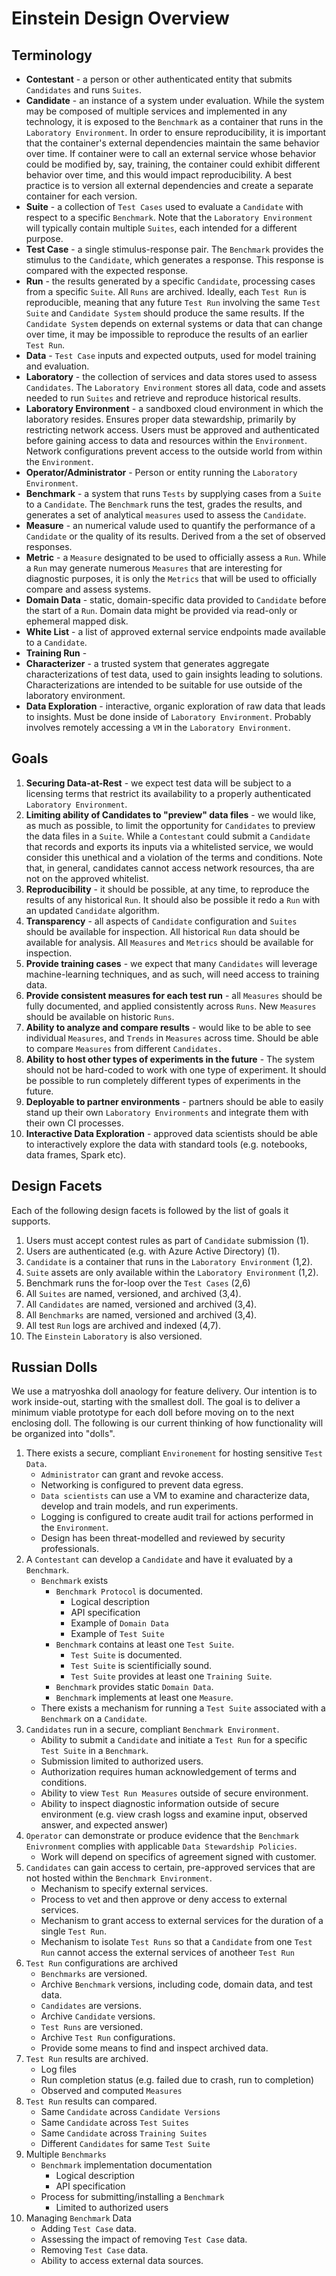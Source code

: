 # Einstein Design Overview

## Terminology
* **Contestant** - a person or other authenticated entity that submits `Candidates` and runs `Suites`.
* **Candidate** - an instance of a system under evaluation. While the system may be composed of multiple services and implemented in any technology, it is exposed to the `Benchmark` as a container that runs in the `Laboratory Environment`. In order to ensure reproducibility, it is important that the container's external dependencies maintain the same behavior over time. If container were to call an external service whose behavior could be modified by, say, training, the container could exhibit different behavior over time, and this would impact reproducibility. A best practice is to version all external dependencies and create a separate container for each version.
* **Suite** - a collection of `Test Cases` used to evaluate a `Candidate` with respect to a specific `Benchmark`. Note that the `Laboratory Environment` will typically contain multiple `Suites`, each intended for a different purpose.
* **Test Case** - a single stimulus-response pair. The `Benchmark` provides the stimulus to the `Candidate`, which generates a response. This response is compared with the expected response.
* **Run** - the results generated by a specific `Candidate`, processing cases from a specific `Suite`. All `Runs` are archived.
Ideally, each `Test Run` is reproducible, meaning that any future `Test Run` involving the same `Test Suite` and `Candidate System` should produce the same results. If the `Candidate System` depends on external systems or data that can change over time, it may be impossible to reproduce the results of an earlier `Test Run`.
* **Data** - `Test Case` inputs and expected outputs, used for model training and evaluation.
* **Laboratory** - the collection of services and data stores used to assess `Candidates`. The `Laboratory Environment` stores all data, code and assets needed to run `Suites` and retrieve and reproduce historical results.
* **Laboratory Environment** - a sandboxed cloud environment in which the laboratory resides. Ensures proper data stewardship, primarily by restricting network access. Users must be approved and authenticated before gaining access to data and resources within the `Environment`. Network configurations prevent access to the outside world from within the `Environment`.
* **Operator/Administrator** - Person or entity running the `Laboratory Environment`.
* **Benchmark** - a system that runs `Tests` by supplying cases from a `Suite` to a `Candidate`. The `Benchmark` runs the test, grades the results, and generates a set of analytical `measures` used to assess the `Candidate`.
* **Measure** - an numerical valude used to quantify the performance of a `Candidate` or the quality of its results. Derived from a the set of observed responses.
* **Metric** - a `Measure` designated to be used to officially assess a `Run`. While a `Run` may generate numerous `Measures` that are interesting for diagnostic purposes, it is only the `Metrics` that will be used to officially compare and assess systems.
* **Domain Data** - static, domain-specific data provided to `Candidate` before the start of a `Run`. Domain data might be provided via read-only or ephemeral mapped disk. 
* **White List** - a list of approved external service endpoints made available to a `Candidate`.
* **Training Run** - 
* **Characterizer** - a trusted system that generates aggregate characterizations of test data, used to gain insights leading to solutions. Characterizations are intended to be suitable for use outside of the laboratory environment.
* **Data Exploration** - interactive, organic exploration of raw data that leads to insights. Must be done inside of `Laboratory Environment`. Probably involves remotely accessing a `VM` in the `Laboratory Environment`. 

## Goals
1. **Securing Data-at-Rest** - we expect test data will be subject to a licensing terms that restrict its availability to a properly authenticated `Laboratory Environment`.
2. **Limiting ability of Candidates to "preview" data files** - we would like, as much as possible, to limit the opportunity for `Candidates` to preview the data files in a `Suite`. While a `Contestant` could submit a `Candidate` that records and exports its inputs via a whitelisted service, we would consider this unethical and a violation of the terms and conditions. Note that, in general, candidates cannot access network resources, tha are not on the approved whitelist.
3. **Reproducibility** - it should be possible, at any time, to reproduce the results of any historical `Run`. It should also be possible it redo a `Run` with an updated `Candidate` algorithm. 
4. **Transparency** - all aspects of `Candidate` configuration and `Suites` should be available for inspection. All historical `Run` data should be available for analysis. All `Measures` and `Metrics` should be available for inspection.
5. **Provide training cases** - we expect that many `Candidates` will leverage machine-learning techniques, and as such, will need access to training data.
6. **Provide consistent measures for each test run** - all `Measures` should be fully documented, and applied consistently across `Runs`. New `Measures` should be available on historic `Runs`.
7. **Ability to analyze and compare results** - would like to be able to see individual `Measures`, and `Trends` in `Measures` across time. Should be able to compare `Measures` from different `Candidates.`
8. **Ability to host other types of experiments in the future** - The system should not be hard-coded to work with one type of experiment. It should be possible to run completely different types of experiments in the future.
9. **Deployable to partner environments** - partners should be able to easily stand up their own `Laboratory Environments` and integrate them with their own CI processes.
10. **Interactive Data Exploration** - approved data scientists should be able to interactively explore the data with standard tools (e.g. notebooks, data frames, Spark etc).

## Design Facets

Each of the following design facets is followed by the list of goals it supports.
1. Users must accept contest rules as part of `Candidate` submission (1).
1. Users are authenticated (e.g. with Azure Active Directory) (1).
1. `Candidate` is a container that runs in the `Laboratory Environment` (1,2).
1. `Suite` assets are only available within the `Laboratory Environment` (1,2).
1. Benchmark runs the for-loop over the `Test Cases` (2,6)
1. All `Suites` are named, versioned, and archived (3,4).
1. All `Candidates` are named, versioned and archived (3,4).
1. All `Benchmarks` are named, versioned and archived (3,4).
1. All test `Run` logs are archived and indexed (4,7).
1. The `Einstein` `Laboratory` is also versioned.

## Russian Dolls

We use a matryoshka doll anaology for feature delivery.
Our intention is to work inside-out, starting with the smallest doll. The goal is to deliver a minimum viable prototype for each doll before moving on to the next enclosing doll. The following is our current thinking of how functionality will be organized into "dolls".

1. There exists a secure, compliant `Environement` for hosting sensitive `Test Data`.
    * `Administrator` can grant and revoke access.
    * Networking is configured to prevent data egress.
    * `Data scientists` can use a VM to examine and characterize data, develop and train models, and run experiments.
    * Logging is configured to create audit trail for actions performed in the `Environment`.
    * Design has been threat-modelled and reviewed by security professionals.
1. A `Contestant` can develop a `Candidate` and have it evaluated by a `Benchmark`.
    * `Benchmark` exists
        * `Benchmark Protocol` is documented.
            * Logical description
            * API specification
            * Example of `Domain Data`
            * Example of `Test Suite`
        * `Benchmark` contains at least one `Test Suite`.
            * `Test Suite` is documented.
            * `Test Suite` is scientificially sound.
            * `Test Suite` provides at least one `Training Suite`.
        * `Benchmark` provides static `Domain Data`.
        * `Benchmark` implements at least one `Measure`.
    * There exists a mechanism for running a `Test Suite` associated with a `Benchmark` on a `Candidate`.
1. `Candidates` run in a secure, compliant `Benchmark Environment`.
    * Ability to submit a `Candidate` and initiate a `Test Run` for a specific `Test Suite` in a `Benchmark`.
    * Submission limited to authorized users.
    * Authorization requires human acknowledgement of terms and conditions.
    * Ability to view `Test Run Measures` outside of secure environment.
    * Ability to inspect diagnostic information outside of secure environment (e.g. view crash logss and examine input, observed answer, and expected answer)
1. `Operator` can demonstrate or produce evidence that the `Benchmark Enivronment` complies with applicable `Data Stewardship Policies`.
    * Work will depend on specifics of agreement signed with customer.
1. `Candidates` can gain access to certain, pre-approved services that are not hosted within the `Benchmark Environment`.
    * Mechanism to specify external services.
    * Process to vet and then approve or deny access to external services.
    * Mechanism to grant access to external services for the duration of a single `Test Run`.
    * Mechanism to isolate `Test Runs` so that a `Candidate` from one `Test Run` cannot access the external services of anotheer `Test Run`
1. `Test Run` configurations are archived
    * `Benchmarks` are versioned.
    * Archive `Benchmark` versions, including code, domain data, and test data.
    * `Candidates` are versions.
    * Archive `Candidate` versions.
    * `Test Runs` are versioned.
    * Archive `Test Run` configurations.
    * Provide some means to find and inspect archived data.
1. `Test Run` results are archived.
    * Log files
    * Run completion status (e.g. failed due to crash, run to completion)
    * Observed and computed `Measures`
1. `Test Run` results can compared.
    * Same `Candidate` across `Candidate Versions`
    * Same `Candidate` across `Test Suites`
    * Same `Candidate` across `Training Suites`
    * Different `Candidates` for same `Test Suite`
1. Multiple `Benchmarks`
    * `Benchmark` implementation documentation
        * Logical description
        * API specification
    * Process for submitting/installing a `Benchmark`
        * Limited to authorized users
1. Managing `Benchmark` Data
    * Adding `Test Case` data.
    * Assessing the impact of removing `Test Case` data.
    * Removing `Test Case` data.
    * Ability to access external data sources.
